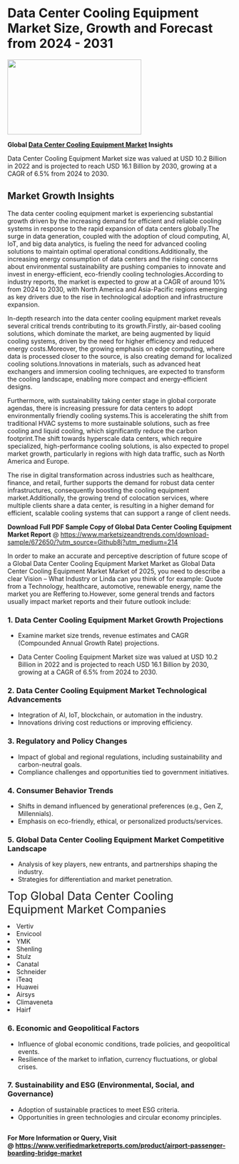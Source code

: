 <H1>Data Center Cooling Equipment Market Size, Growth and Forecast from 2024 - 2031</H1><img class="aligncenter size-medium wp-image-584254" src="https://thirdeyenews.in/wp-content/uploads/2024/09/Global-Market-Research-300x168.jpeg" alt="" width="300" height="168" /><p><strong>Global&nbsp;<a href="https://www.marketsizeandtrends.com/download-sample/672650/?utm_source=Github8j?utm_medium=214">Data Center Cooling Equipment Market</a> Insights</strong></p><p>Data Center Cooling Equipment Market size was valued at USD 10.2 Billion in 2022 and is projected to reach USD 16.1 Billion by 2030, growing at a CAGR of 6.5% from 2024 to 2030.</p><p><h2>Market Growth Insights</h2> <p>The data center cooling equipment market is experiencing substantial growth driven by the increasing demand for efficient and reliable cooling systems in response to the rapid expansion of data centers globally.The surge in data generation, coupled with the adoption of cloud computing, AI, IoT, and big data analytics, is fueling the need for advanced cooling solutions to maintain optimal operational conditions.Additionally, the increasing energy consumption of data centers and the rising concerns about environmental sustainability are pushing companies to innovate and invest in energy-efficient, eco-friendly cooling technologies.According to industry reports, the market is expected to grow at a CAGR of around 10% from 2024 to 2030, with North America and Asia-Pacific regions emerging as key drivers due to the rise in technological adoption and infrastructure expansion.</p> <p>In-depth research into the data center cooling equipment market reveals several critical trends contributing to its growth.Firstly, air-based cooling solutions, which dominate the market, are being augmented by liquid cooling systems, driven by the need for higher efficiency and reduced energy costs.Moreover, the growing emphasis on edge computing, where data is processed closer to the source, is also creating demand for localized cooling solutions.Innovations in materials, such as advanced heat exchangers and immersion cooling techniques, are expected to transform the cooling landscape, enabling more compact and energy-efficient designs.</p> <p>Furthermore, with sustainability taking center stage in global corporate agendas, there is increasing pressure for data centers to adopt environmentally friendly cooling systems.This is accelerating the shift from traditional HVAC systems to more sustainable solutions, such as free cooling and liquid cooling, which significantly reduce the carbon footprint.The shift towards hyperscale data centers, which require specialized, high-performance cooling solutions, is also expected to propel market growth, particularly in regions with high data traffic, such as North America and Europe.</p> <p>The rise in digital transformation across industries such as healthcare, finance, and retail, further supports the demand for robust data center infrastructures, consequently boosting the cooling equipment market.Additionally, the growing trend of colocation services, where multiple clients share a data center, is resulting in a higher demand for efficient, scalable cooling systems that can support a range of client needs.</p> <p><span class=""><strong>Download Full PDF Sample Copy of Global Data Center Cooling Equipment Market Report</strong> @ <a href="https://www.marketsizeandtrends.com/download-sample/672650/?utm_source=Github8j?utm_medium=214" target="_blank">https://www.marketsizeandtrends.com/download-sample/672650/?utm_source=Github8j?utm_medium=214</a></span></p><p>In order to make an accurate and perceptive description of future scope of a Global&nbsp;Data Center Cooling Equipment Market Market as Global&nbsp;Data Center Cooling Equipment Market Market of 2025, you need to describe a clear Vision &ndash; What Industry or Linda can you think of for example: Quote from a Technology, healthcare, automotive, renewable energy, name the market you are Reffering to.However, some general trends and factors usually impact market reports and their future outlook include:</p><h3>1.&nbsp;<strong>Data Center Cooling Equipment Market Growth Projections</strong></h3><ul><li>Examine market size trends, revenue estimates and CAGR (Compounded Annual Growth Rate) projections.</li><li><p>Data Center Cooling Equipment Market size was valued at USD 10.2 Billion in 2022 and is projected to reach USD 16.1 Billion by 2030, growing at a CAGR of 6.5% from 2024 to 2030.</p></li></ul><h3>2.&nbsp;<strong>Data Center Cooling Equipment Market Technological Advancements</strong></h3><ul><li>Integration of AI, IoT, blockchain, or automation in the industry.</li><li>Innovations driving cost reductions or improving efficiency.</li></ul><h3>3.&nbsp;<strong>Regulatory and Policy Changes</strong></h3><ul><li>Impact of global and regional regulations, including sustainability and carbon-neutral goals.</li><li>Compliance challenges and opportunities tied to government initiatives.</li></ul><h3>4.&nbsp;<strong>Consumer Behavior Trends</strong></h3><ul><li>Shifts in demand influenced by generational preferences (e.g., Gen Z, Millennials).</li><li>Emphasis on eco-friendly, ethical, or personalized products/services.</li></ul><h3>5.&nbsp;<strong>Global Data Center Cooling Equipment Market Competitive Landscape</strong></h3><ul><li>Analysis of key players, new entrants, and partnerships shaping the industry.</li><li>Strategies for differentiation and market penetration.</li></ul><p data-pm-slice="1 1 []"><span style="color: inherit; font-family: inherit; font-size: 25px;">Top Global Data Center Cooling Equipment Market Companies</span></p><div class="" data-test-id=""><p><li>Vertiv</li><li> Envicool</li><li> YMK</li><li> Shenling</li><li> Stulz</li><li> Canatal</li><li> Schneider</li><li> iTeaq</li><li> Huawei</li><li> Airsys</li><li> Climaveneta</li><li> Hairf</li></p></div><h3>6.&nbsp;<strong>Economic and Geopolitical Factors</strong></h3><ul><li>Influence of global economic conditions, trade policies, and geopolitical events.</li><li>Resilience of the market to inflation, currency fluctuations, or global crises.</li></ul><h3>7.&nbsp;<strong>Sustainability and ESG (Environmental, Social, and Governance)</strong></h3><ul><li>Adoption of sustainable practices to meet ESG criteria.</li><li>Opportunities in green technologies and circular economy principles.</li></ul><h2><strong style="font-size: 14px;">For More Information or Query, Visit @&nbsp;</strong><a style="background-color: #ffffff; font-size: 14px;" href="https://www.marketsizeandtrends.com/report/data-center-cooling-equipment-market/" target="_blank">https://www.verifiedmarketreports.com/product/airport-passenger-boarding-bridge-market</a></h2>